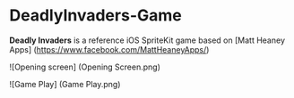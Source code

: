 # DeadlyInvaders-Game
**Deadly Invaders** is a reference iOS SpriteKit game based on [Matt Heaney Apps] (https://www.facebook.com/MattHeaneyApps/)

![Opening screen] (Opening Screen.png)

![Game Play] (Game Play.png)
